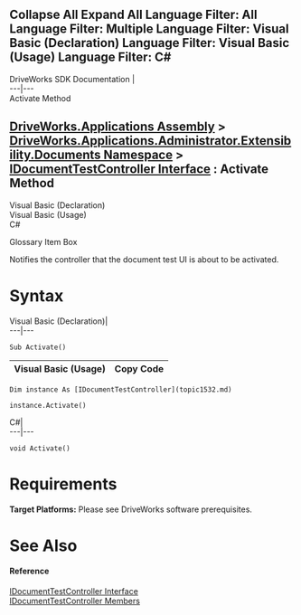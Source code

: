 Collapse All Expand All Language Filter: All  Language Filter: Multiple  Language Filter: Visual Basic (Declaration) Language Filter: Visual Basic (Usage) Language Filter: C#  
---  
DriveWorks SDK Documentation  |   
---|---  
Activate Method   
  
[DriveWorks.Applications Assembly](topic13.md) > [DriveWorks.Applications.Administrator.Extensibility.Documents Namespace](topic1507.md) > [IDocumentTestController Interface](topic1532.md) : Activate Method  
---  
  
Visual Basic (Declaration)    
Visual Basic (Usage)    
C# 

Glossary Item Box

Notifies the controller that the document test UI is about to be activated. 

# Syntax

Visual Basic (Declaration)|   
---|---  
      
    
    Sub Activate()   
  
Visual Basic (Usage)| Copy Code  
---|---  
      
    
    Dim instance As [IDocumentTestController](topic1532.md)
     
    instance.Activate()  
  
C#|   
---|---  
      
    
    void Activate()  
  
# Requirements

**Target Platforms:** Please see DriveWorks software prerequisites.

# See Also

#### Reference

[IDocumentTestController Interface](topic1532.md)   
[IDocumentTestController Members](topic1533.md)


